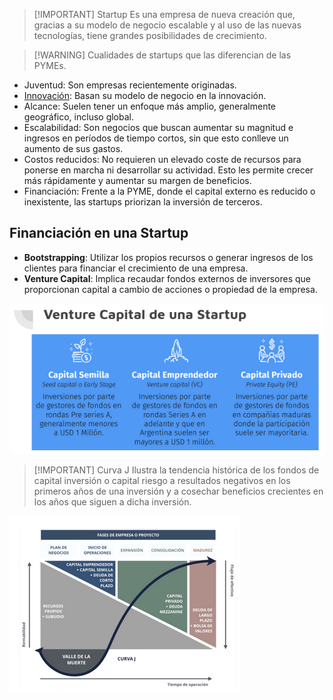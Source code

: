 > [!IMPORTANT] Startup
> Es una empresa de nueva creación que, gracias a su modelo de negocio escalable y al uso de las nuevas tecnologías, tiene grandes posibilidades de crecimiento.


> [!WARNING] Cualidades de startups que las diferencian de las PYMEs.

- Juventud: Son empresas recientemente originadas.
- [Innovación](Empresa%20de%20Base%20Tecnológica%20II/05-Innovación.md): Basan su modelo de negocio en la innovación.
- Alcance: Suelen tener un enfoque más amplio, generalmente geográfico, incluso global.
- Escalabilidad: Son negocios que buscan aumentar su magnitud e ingresos en períodos de tiempo cortos, sin que esto conlleve un aumento de sus gastos.
- Costos reducidos: No requieren un elevado coste de recursos para ponerse en marcha ni desarrollar su actividad. Esto les permite crecer más rápidamente y aumentar su margen de beneficios.
- Financiación: Frente a la PYME, donde el capital externo es reducido o inexistente, las startups priorizan la inversión de terceros.

## Financiación en una Startup
- **Bootstrapping**: Utilizar los propios recursos o generar ingresos de los clientes para financiar el crecimiento de una empresa.
- **Venture Capital**: Implica recaudar fondos externos de inversores que proporcionan capital a cambio de acciones o propiedad de la empresa.

![](img%20ebt2/Pasted%20image%2020241004170810.png)



> [!IMPORTANT] Curva J
> Ilustra la tendencia histórica de los fondos de capital inversión o capital riesgo a resultados negativos en los primeros años de una inversión y a cosechar beneficios crecientes en los años que siguen a dicha inversión. 

![](img%20ebt2/Pasted%20image%2020241004170958.png)